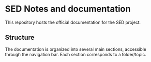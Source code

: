 # SED Notes and documentation

This repository hosts the official documentation for the SED project.

## Structure

The documentation is organized into several main sections, accessible through the navigation bar. Each section corresponds to a folder/topic.